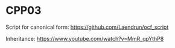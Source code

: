 # CPP03
Script for canonical form:
https://github.com/Laendrun/ocf_script

Inheritance:
https://www.youtube.com/watch?v=MmR_qpYthP8
